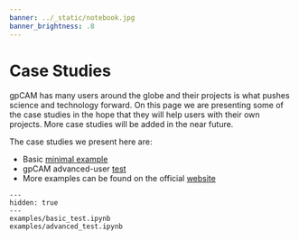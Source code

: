 ```yaml
---
banner: ../_static/notebook.jpg
banner_brightness: .8
---
```


# Case Studies

gpCAM has many users around the globe and their projects is what pushes science and technology forward. On this page we are presenting some of the case studies in the hope that they will help users with their own projects. More case studies will be added in the near future. 

The case studies we present here are:

* Basic [minimal example](examples/basic_test.ipynb)
* gpCAM advanced-user [test](examples/basic_test.ipynb)
* More examples can be found on the official [website](gpcam.lbl.gov)

```{toctree}
---
hidden: true
---
examples/basic_test.ipynb
examples/advanced_test.ipynb

```
